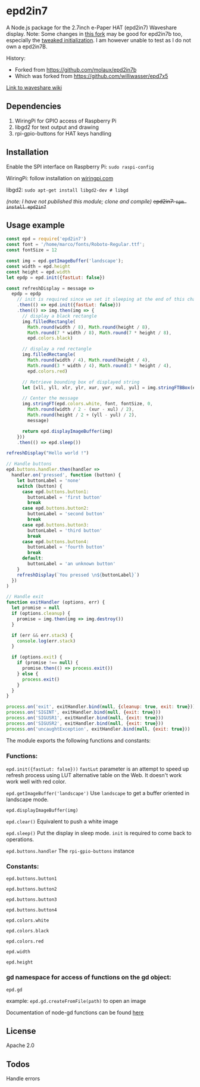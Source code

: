 # epd2in7

A Node.js package for the 2.7inch e-Paper HAT (epd2in7) Waveshare display.
Note: Some changes in [this fork](https://github.com/romland/epd2in7) may be good for epd2in7b too, especially the [tweaked initialization](https://github.com/romland/epd2in7/commit/802ee29dfb3753db3d8893c40cb8a49ad9869838). I am however unable to test as I do not own a epd2in7B.

History:
- Forked from https://github.com/molaux/epd2in7b
- Which was forked from https://github.com/williwasser/epd7x5

[Link to waveshare wiki](https://www.waveshare.com/wiki/2.7inch_e-Paper_HAT_(B))

## Dependencies
1. WiringPi for GPIO access of Raspberry Pi
2. libgd2 for text output and drawing
3. rpi-gpio-buttons for HAT keys handling

## Installation
Enable the SPI interface on Raspberry Pi: `sudo raspi-config`

WiringPi: follow installation on [wiringpi.com](http://wiringpi.com/download-and-install/)

libgd2: `sudo apt-get install libgd2-dev # libgd`

*(note: I have not published this module; clone and compile)*
~~epd2in7: `npm install epd2in7`~~


## Usage example

```javascript
const epd = require('epd2in7')
const font = '/home/marco/fonts/Roboto-Regular.ttf';
const fontSize = 12

const img = epd.getImageBuffer('landscape');
const width = epd.height
const height = epd.width
let epdp = epd.init({fastLut: false})

const refreshDisplay = message =>
  epdp = epdp
    // init is required since we set it sleeping at the end of this chain
    .then(() => epd.init({fastLut: false}))
    .then(() => img.then(img => {
      // display a black rectangle
      img.filledRectangle(
        Math.round(width / 8), Math.round(height / 8),
        Math.round(7 * width / 8), Math.round(7 * height / 8),
        epd.colors.black)

      // display a red rectangle
      img.filledRectangle(
        Math.round(width / 4), Math.round(height / 4),
        Math.round(3 * width / 4), Math.round(3 * height / 4),
        epd.colors.red)

      // Retrieve bounding box of displayed string
      let [xll, yll, xlr, ylr, xur, yur, xul, yul] = img.stringFTBBox(epd.colors.white, font, fontSize, 0, 0, 0, message)

      // Center the message
      img.stringFT(epd.colors.white, font, fontSize, 0,
        Math.round(width / 2 - (xur - xul) / 2),
        Math.round(height / 2 + (yll - yul) / 2),
        message)

      return epd.displayImageBuffer(img)
    }))
    .then(() => epd.sleep())

refreshDisplay("Hello world !")

// Handle buttons
epd.buttons.handler.then(handler =>
  handler.on('pressed', function (button) {
    let buttonLabel = 'none'
    switch (button) {
      case epd.buttons.button1:
        buttonLabel = 'first button'
        break
      case epd.buttons.button2:
        buttonLabel = 'second button'
        break
      case epd.buttons.button3:
        buttonLabel = 'third button'
        break
      case epd.buttons.button4:
        buttonLabel = 'fourth button'
        break
      default:
        buttonLabel = 'an unknown button'
    }
    refreshDisplay(`You pressed \n${buttonLabel}`)
  })
)

// Handle exit
function exitHandler (options, err) {
  let promise = null
  if (options.cleanup) {
    promise = img.then(img => img.destroy())
  }

  if (err && err.stack) {
    console.log(err.stack)
  }

  if (options.exit) {
    if (promise !== null) {
      promise.then(() => process.exit())
    } else {
      process.exit()
    }
  }
}

process.on('exit', exitHandler.bind(null, {cleanup: true, exit: true}))
process.on('SIGINT', exitHandler.bind(null, {exit: true}))
process.on('SIGUSR1', exitHandler.bind(null, {exit: true}))
process.on('SIGUSR2', exitHandler.bind(null, {exit: true}))
process.on('uncaughtException', exitHandler.bind(null, {exit: true}))

```

The module exports the following functions and constants:

### Functions:
`epd.init({fastLut: false}))`
`fastLut` parameter is an attempt to speed up refresh process using LUT alternative table on the Web. It doesn't work work well with red color.

`epd.getImageBuffer('landscape')`
 Use `landscape` to get a buffer oriented in landscape mode.

`epd.displayImageBuffer(img)`

`epd.clear()`
 Equivalent to push a white image

`epd.sleep()`
 Put the display in sleep mode. `init` is required to come back to operations.

`epd.buttons.handler`
 The `rpi-gpio-buttons` instance


### Constants:
`epd.buttons.button1`

`epd.buttons.button2`

`epd.buttons.button3`

`epd.buttons.button4`

`epd.colors.white`

`epd.colors.black`

`epd.colors.red`

`epd.width`

`epd.height`

### gd namespace for access of functions on the gd object:
`epd.gd`

example: `epd.gd.createFromFile(path)` to open an image

Documentation of node-gd functions can be found [here](https://y-a-v-a.github.io/node-gd/)

## License

Apache 2.0

## Todos
Handle errors
